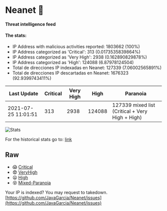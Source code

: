 # Neanet :hocho:
#### Threat intelligence feed
#### The stats:

- IP Address with malicious activities reported: 1803662 (100%)
- IP Address categorized as 'Critical':  313 (0.0173535839864%)
- IP Address categorized as 'Very High':  2938 (0.162890829878%)
- IP Address categorized as 'High':  124088 (6.87978124504)
- Total de direcciones IP indexadas en Neanet:  127339 (7.06002565891%)
- Total de direcciones IP descartadas en Neanet:  1676323 (92.9399743411%)

| Last Update | Critical | Very High | High | Paranoia |
| --- | --- | --- | --- | --- |
| 2021-07-25 11:01:51 | 313 | 2938 | 124088 | 127339 mixed list (Critical + Very High + High)|

![Stats](https://docs.google.com/spreadsheets/d/e/2PACX-1vSnaNMIXVabIpDJjufMlzH7poXnshF3mgd8Is1g9ytUEzVsP5my4Trn8f-xkoLLQ38xpL3HtmUexLo6/pubchart?oid=501124687&format=image)

For the historical stats go to: [link](/stats.csv)
## Raw
- :scream: [Critical](https://raw.githubusercontent.com/JavaGarcia/Neanet/master/blacklists/neanet_critical.txt)
- :fearful: [VeryHigh](https://raw.githubusercontent.com/JavaGarcia/Neanet/master/blacklists/neanet_veryHigh.txtt)
- :frowning: [High](https://raw.githubusercontent.com/JavaGarcia/Neanet/master/blacklists/neanet_high.txt)
- :dizzy_face: [Mixed-Paranoia](https://raw.githubusercontent.com/JavaGarcia/Neanet/master/blacklists/neanet_all.txt)


Your IP is indexed? You may request to takedown. [https://github.com/JavaGarcia/Neanet/issues](https://github.com/JavaGarcia/Neanet/issues)
































































































































































































































































































































































































































































































































































































































































































































































































































































































































































































































































































































































































































































































































































































































































































































































































































































































































































































































































































































































































































































































































































































































































































































































































































































































































































































































































































































































































































































































































































































































































































































































































































































































































































































































































































































































































































































































































































































































































































































































































































































































































































































































































































































































































































































































































































































































































































































































































































































































































































































































































































































































































































































































































































































































































































































































































































































































































































































































































































































































































































































































































































































































































































































































































































































































































































































































































































































































































































































































































































































































































































































































































































































































































































































































































































































































































































































































































































































































































































































































































